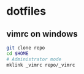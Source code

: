 # dotfiles

## vimrc on windows

```bash
git clone repo
cd $HOME 
# Administrator mode
mklink _vimrc repo/_vimrc
```
